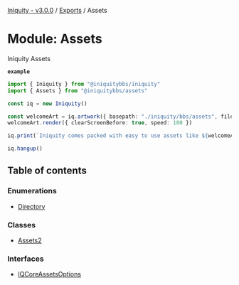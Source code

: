 [Iniquity - v3.0.0](../README.md) / [Exports](../modules.md) / Assets

# Module: Assets

Iniquity Assets

**`example`**
```typescript
import { Iniquity } from "@iniquitybbs/iniquity"
import { Assets } from "@iniquitybbs/assets"

const iq = new Iniquity()

const welcomeArt = iq.artwork({ basepath: "./iniquity/bbs/assets", filename: Assets.sm_iniq2 })
welcomeArt.render({ clearScreenBefore: true, speed: 100 })

iq.print(`Iniquity comes packed with easy to use assets like ${welcomeArt.filename}`).pause()

iq.hangup()
```

## Table of contents

### Enumerations

- [Directory](../enums/Assets.Directory.md)

### Classes

- [Assets2](../classes/Assets.Assets2.md)

### Interfaces

- [IQCoreAssetsOptions](../interfaces/Assets.IQCoreAssetsOptions.md)
